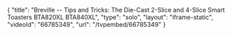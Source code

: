 {
    "title": "Breville -- Tips and Tricks: The Die-Cast 2-Slice and 4-Slice Smart Toasters BTA820XL BTA840XL",
    "type": "solo",
    "layout": "iframe-static",
    "videoId": "66785349",
    "url": "\/tvpembed\/66785349"
}
